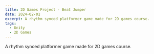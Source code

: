 ```yaml
---
title: 2D Games Project - Beat Jumper
date: 2024-02-01
excerpt: A rhythm synced platformer game made for 2D games course.
tags: 
  - Unity
  - 2D Games
---
```


A rhythm synced platformer game made for 2D games course.
